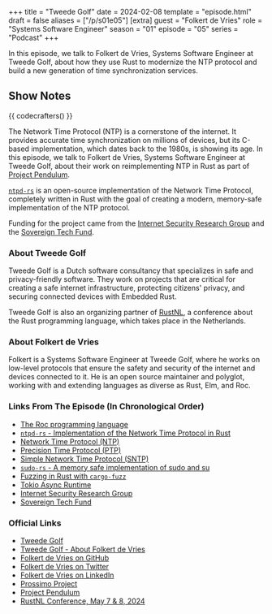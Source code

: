 +++
title = "Tweede Golf"
date = 2024-02-08
template = "episode.html"
draft = false
aliases = ["/p/s01e05"]
[extra]
guest = "Folkert de Vries"
role = "Systems Software Engineer"
season = "01"
episode = "05"
series = "Podcast"
+++

<div><script id="letscast-player-b30f560a" src="https://letscast.fm/podcasts/rust-in-production-82281512/episodes/rust-in-production-ep-5-tweede-golf-s-folkert-de-vries/player.js?size=s"></script></div>

In this episode, we talk to Folkert de Vries, Systems Software Engineer at Tweede Golf, about how they use Rust to modernize the NTP protocol and build a new generation of time synchronization services.

<!-- more -->

## Show Notes

{{ codecrafters() }}

The Network Time Protocol (NTP) is a cornerstone of the internet.
It provides accurate time synchronization on millions of devices, but its
C-based implementation, which dates back to the
1980s, is showing its age. In this episode, we talk to Folkert de Vries, Systems
Software Engineer at Tweede Golf, about their work on reimplementing NTP in Rust
as part of [Project Pendulum](https://tweedegolf.nl/en/pendulum).


[`ntpd-rs`](https://github.com/pendulum-project/ntpd-rs) is an open-source
implementation of the Network Time Protocol, completely written in Rust with the
goal of creating a modern, memory-safe implementation of the NTP protocol.

Funding for the project came from the [Internet Security Research
Group](https://www.abetterinternet.org/) and the [Sovereign Tech
Fund](https://www.sovereigntechfund.de/).

### About Tweede Golf

Tweede Golf is a Dutch software consultancy that specializes in safe and
privacy-friendly software. They work on projects that are critical for creating
a safe internet infrastructure, protecting citizens' privacy, and securing
connected devices with Embedded Rust.

Tweede Golf is also an organizing partner of [RustNL](https://2024.rustnl.org/), a
conference about the Rust programming language, which takes place in the
Netherlands.

### About Folkert de Vries

Folkert is a Systems Software Engineer at Tweede Golf, where he works on
low-level protocols that ensure the safety and security of the internet
and devices connected to it. He is an open source maintainer and polyglot,
working with and extending languages as diverse as Rust, Elm, and Roc.

### Links From The Episode (In Chronological Order)

- [The Roc programming language](https://www.roc-lang.org/)
- [`ntpd-rs` - Implementation of the Network Time Protocol in Rust](https://github.com/pendulum-project/ntpd-rs)
- [Network Time Protocol (NTP)](https://en.wikipedia.org/wiki/Network_Time_Protocol)
- [Precision Time Protocol (PTP)](https://en.wikipedia.org/wiki/Precision_Time_Protocol)
- [Simple Network Time Protocol (SNTP)](https://en.wikipedia.org/wiki/Network_Time_Protocol#SNTP)
- [`sudo-rs` - A memory safe implementation of sudo and su](https://github.com/memorysafety/sudo-rs)
- [Fuzzing in Rust with `cargo-fuzz`](https://github.com/rust-fuzz/cargo-fuzz)
- [Tokio Async Runtime](https://tokio.rs/)
- [Internet Security Research Group](https://www.abetterinternet.org/)
- [Sovereign Tech Fund](https://www.sovereigntechfund.de/)

### Official Links

- [Tweede Golf](https://tweedegolf.nl/)
- [Tweede Golf - About Folkert de Vries](https://tweedegolf.nl/en/about/21/folkert)
- [Folkert de Vries on GitHub](https://github.com/folkertdev)
- [Folkert de Vries on Twitter](https://twitter.com/flokkievids)
- [Folkert de Vries on LinkedIn](https://www.linkedin.com/in/folkert-de-vries-24ab691b7/)
- [Prossimo Project](https://www.memorysafety.org/)
- [Project Pendulum](https://tweedegolf.nl/en/pendulum)
- [RustNL Conference, May 7 & 8, 2024](https://2024.rustnl.org/)
